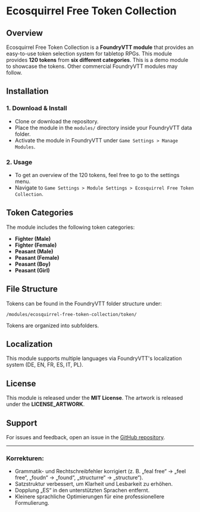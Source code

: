 # Ecosquirrel Free Token Collection  

## Overview  

Ecosquirrel Free Token Collection is a **FoundryVTT module** that provides an easy-to-use token selection system for tabletop RPGs. This module provides **120 tokens** from **six different categories**. This is a demo module to showcase the tokens. Other commercial FoundryVTT modules may follow.  

## Installation  

### 1. Download & Install  

- Clone or download the repository.  
- Place the module in the `modules/` directory inside your FoundryVTT data folder.  
- Activate the module in FoundryVTT under `Game Settings > Manage Modules`.  

### 2. Usage  

- To get an overview of the 120 tokens, feel free to go to the settings menu.  
- Navigate to `Game Settings > Module Settings > Ecosquirrel Free Token Collection`.  

## Token Categories  

The module includes the following token categories:  

- **Fighter (Male)**  
- **Fighter (Female)**  
- **Peasant (Male)**  
- **Peasant (Female)**  
- **Peasant (Boy)**  
- **Peasant (Girl)**  

## File Structure  

Tokens can be found in the FoundryVTT folder structure under:  

```
/modules/ecosquirrel-free-token-collection/token/
```

Tokens are organized into subfolders.  

## Localization  

This module supports multiple languages via FoundryVTT's localization system (DE, EN, FR, ES, IT, PL).  

## License  

This module is released under the **MIT License**. The artwork is released under the **LICENSE_ARTWORK**.  

## Support  

For issues and feedback, open an issue in the [GitHub repository](https://github.com/your-repo/ecosquirrel-free-token-collection).  

---

### Korrekturen:  
- Grammatik- und Rechtschreibfehler korrigiert (z. B. „feal free“ → „feel free“, „foudn“ → „found“, „structurre“ → „structure“).  
- Satzstruktur verbessert, um Klarheit und Lesbarkeit zu erhöhen.  
- Dopplung „ES“ in den unterstützten Sprachen entfernt.  
- Kleinere sprachliche Optimierungen für eine professionellere Formulierung.  

